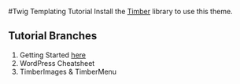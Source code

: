 #Twig Templating Tutorial
Install the [Timber](https://wordpress.org/plugins/timber-library/) library to use this theme.

## Tutorial Branches
1. Getting Started [here](https://github.com/ahmadawais/Twig-Tutorial/tree/Getting-Started)
2. WordPress Cheatsheet
3. TimberImages & TimberMenu
